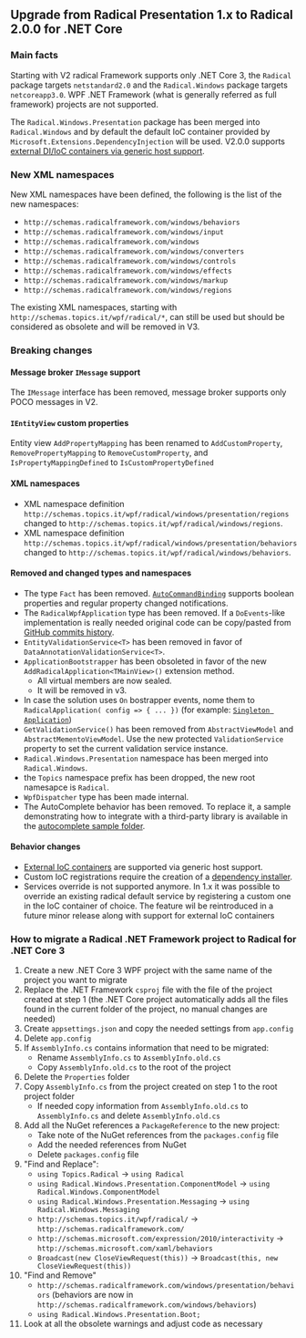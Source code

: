## Upgrade from Radical Presentation 1.x to Radical 2.0.0 for .NET Core

### Main facts

Starting with V2 radical Framework supports only .NET Core 3, the `Radical` package targets `netstandard2.0` and the `Radical.Windows` package targets `netcoreapp3.0`. WPF .NET Framework (what is generally referred as full framework) projects are not supported.

The `Radical.Windows.Presentation` package has been merged into `Radical.Windows` and by default the default IoC container provided by `Microsoft.Extensions.DependencyInjection` will be used. V2.0.0 supports [external DI/IoC containers via generic host support](/ioc/third-party.md).

### New XML namespaces

New XML namespaces have been defined, the following is the list of the new namespaces:

- `http://schemas.radicalframework.com/windows/behaviors`
- `http://schemas.radicalframework.com/windows/input`
- `http://schemas.radicalframework.com/windows`
- `http://schemas.radicalframework.com/windows/converters`
- `http://schemas.radicalframework.com/windows/controls`
- `http://schemas.radicalframework.com/windows/effects`
- `http://schemas.radicalframework.com/windows/markup`
- `http://schemas.radicalframework.com/windows/regions` 

The existing XML namespaces, starting with `http://schemas.topics.it/wpf/radical/*`, can still be used but should be considered as obsolete and will be removed in V3.

### Breaking changes

#### Message broker `IMessage` support

The `IMessage` interface has been removed, message broker supports only POCO messages in V2.

#### `IEntityView` custom properties

Entity view `AddPropertyMapping` has been renamed to `AddCustomProperty`, `RemovePropertyMapping` to `RemoveCustomProperty`, and `IsPropertyMappingDefined` to `IsCustomPropertyDefined`

#### XML namespaces

- XML namespace definition `http://schemas.topics.it/wpf/radical/windows/presentation/regions` changed to `http://schemas.topics.it/wpf/radical/windows/regions`.
- XML namespace definition `http://schemas.topics.it/wpf/radical/windows/presentation/behaviors` changed to `http://schemas.topics.it/wpf/radical/windows/behaviors`.

#### Removed and changed types and namespaces

- The type `Fact` has been removed. [`AutoCommandBinding`](/markup-extensions/auto-command-binding) supports boolean properties and regular property changed notifications.
- The `RadicalWpfApplication` type has been removed. If a `DoEvents`-like implementation is really needed original code can be copy/pasted from [GitHub commits history](https://github.com/RadicalFx/Radical.Windows/blob/fa52500164e26f351055034ffbcb87a085b64e4b/src/Radical.Windows/RadicalWpfApplication.cs#L6-L42).
- `EntityValidationService<T>` has been removed in favor of `DataAnnotationValidationService<T>`.
- `ApplicationBootstrapper` has been obsoleted in favor of the new `AddRadicalApplication<TMainView>()` extension method.
  - All virtual members are now sealed.
  - It will be removed in v3.
- In case the solution uses `On` bostrapper events, nome them to `RadicalApplication( config => { ... })` (for example: [`Singleton Application`](/singleton-application))
- `GetValidationService()` has been removed from `AbstractViewModel` and `AbstractMementoViewModel`. Use the new protected `ValidationService` property to set the current validation service instance.
- `Radical.Windows.Presentation` namespace has been merged into `Radical.Windows`.
- the `Topics` namespace prefix has been dropped, the new root namesapce is `Radical`.
- `WpfDispatcher` type has been made internal.
- The AutoComplete behavior has been removed. To replace it, a sample demonstrating how to integrate with a third-party library is available in the [autocomplete sample folder](https://github.com/RadicalFx/documentation/tree/master/samples/AutocompleteSample).

#### Behavior changes

- [External IoC containers](/ioc/third-party.md) are supported via generic host support.
- Custom IoC registrations require the creation of a [dependency installer](/ioc).
- Services override is not supported anymore. In 1.x it was possible to override an existing radical default service by registering a custom one in the IoC container of choice. The feature wil be reintroduced in a future minor release along with support for external IoC containers

### How to migrate a Radical .NET Framework project to Radical for .NET Core 3

1. Create a new .NET Core 3 WPF project with the same name of the project you want to migrate
1. Replace the .NET Framework `csproj` file with the file of the project created at step 1 (the .NET Core project automatically adds all the files found in the current folder of the project, no manual changes are needed)
1. Create `appsettings.json` and copy the needed settings from `app.config`
1. Delete `app.config`
1. If `AssemblyInfo.cs` contains information that need to be migrated:
	- Rename `AssemblyInfo.cs` to `AssemblyInfo.old.cs`
	- Copy `AssemblyInfo.old.cs` to the root of the project
1. Delete the `Properties` folder 
1. Copy `AssemblyInfo.cs` from the project created on step 1 to the root project folder
	- If needed copy information from `AssemblyInfo.old.cs` to `AssemblyInfo.cs` and delete `AssemblyInfo.old.cs`
1. Add all the NuGet references a `PackageReference` to the new project:
	- Take note of the NuGet references from the `packages.config` file 
	- Add the needed references from NuGet
	- Delete `packages.config` file
1. "Find and Replace":
	- `using Topics.Radical` -> `using Radical`
	- `using Radical.Windows.Presentation.ComponentModel` -> `using Radical.Windows.ComponentModel`
	- `using Radical.Windows.Presentation.Messaging` -> `using Radical.Windows.Messaging`  
	- `http://schemas.topics.it/wpf/radical/` -> `http://schemas.radicalframework.com/`
	- `http://schemas.microsoft.com/expression/2010/interactivity` -> `http://schemas.microsoft.com/xaml/behaviors`
	- `Broadcast(new CloseViewRequest(this))` -> `Broadcast(this, new CloseViewRequest(this))`
1. "Find and Remove"
	- `http://schemas.radicalframework.com/windows/presentation/behaviors` (behaviors are now in `http://schemas.radicalframework.com/windows/behaviors`)
	- `using Radical.Windows.Presentation.Boot;`
1. Look at all the obsolete warnings and adjust code as necessary
